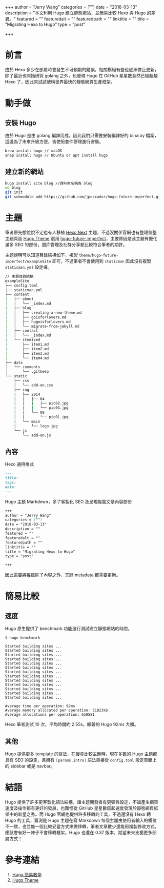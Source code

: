 +++
author = "Jerry Wang"
categories = [""]
date = "2018-03-13"
description = "本文利用 Hugo 建立靜態網站，並簡易比較 Hexo 與 Hugo 的差異。"
featured = ""
featuredalt = ""
featuredpath = ""
linktitle = ""
title = "Migrating Hexo to Hugo"
type = "post"

+++

# 前言

由於 Hexo 多少在部屬時會發生不可預期的錯誤，相關模組有些也逐漸停止更新，除了最近也開始研究 golang 之外，也發現 Hugo 在 GitHub 星星數竟然已經超越 Hexo 了，因此來試試號稱世界最快的靜態網頁生產框架。

# 動手做


## 安裝 Hugo

由於 Hugo 是由 golang 編譯而成，因此我們只需要安裝編譯好的 binaray 檔案，這邊為了未來升級方便，皆使用套件管理進行安裝。

```bash
brew install hugo // macOS
snap install hugo // Ubuntu or apt install hugo
```

## 建立新的網站

```bash
hugo install site blog //資料夾名稱為 blog
cd blog
git init
git submodule add https://github.com/jpescador/hugo-future-imperfect.git themes/hugo-future-imperfect // 可以選擇自己喜歡的主題
```

# 主題

筆者原先想說說不定也有人移植 [Hexo Next](https://github.com/iissnan/hexo-theme-next) 主題，不過沒關係官網也有整理彙整主題頁面 [Hugo Theme](https://themes.gohugo.io/)
選用 [hugo-future-imperfect](https://github.com/jpescador/hugo-future-imperfect)，主要原因是此主題有優化滿多 SEO 的部份，圖片管理及社群分享都比較符合筆者的期許。


主題說明可以知道目錄結構如下，複製 `theme/hugo-future-imperfect/exampleSite` 即可，不過筆者不會使用到 `staticman` 因此沒有複製 `staticman.yml` 設定檔。

```bash
// 主題目錄結構
exampleSite
├── config.toml
├── staticman.yml
├── content
|   ├── about
|   |   └── _index.md
|   ├── blog
|   │   ├── creating-a-new-theme.md
|   │   ├── goisforlovers.md
|   │   ├── hugoisforlovers.md
|   │   └── migrate-from-jekyll.md
|   ├── contact
|   │   └── _index.md
|   └── itemized
|       ├── item1.md
|       ├── item2.md
|       ├── item3.md
|       └── item4.md
├── data
│   └── comments
│       └── .gitkeep
└── static
    ├── css
    │   └── add-on.css
    ├── img
    |   ├── 2014
    |   |   ├── 04
    |   |   |   ├── pic02.jpg
    |   |   |   └── pic03.jpg
    |   |   └── 09
    |   |       └── pic01.jpg
    |   └── main
    |       └── logo.jpg
    └── js
        └── add-on.js
```

## 內容

Hexo 通用格式

```markdown
---
title:
tags:
date:
---
```

Hugo 主題 Markdown，多了客製化 SEO 及呈現每篇文章內容部份

```markdown
+++
author = "Jerry Wang"
categories = [""]
date = "2018-03-13"
description = ""
featured = ""
featuredalt = ""
featuredpath = ""
linktitle = ""
title = "Migrating Hexo to Hugo"
type = "post"

+++
```

因此需要將每篇除了內容之外，其餘 metadata 都需要更新。

# 簡易比較

## 速度

Hugo 原生提供了 benchmark 功能進行測試建立靜態網站的時間。

```
$ hugo benchmark

Started building sites ...
Started building sites ...
Started building sites ...
Started building sites ...
Started building sites ...
Started building sites ...
Started building sites ...
Started building sites ...
Started building sites ...
Started building sites ...
Started building sites ...
Started building sites ...
Started building sites ...

Average time per operation: 92ms
Average memory allocated per operation: 31823kB
Average allocations per operation: 650581
```

Hexo 筆者測試 10 次，平均時間約 2.55s，顯著的 Hugo 92ms 大勝。

## 其他

Hugo 提供更多 template 的寫法，在搜尋比較主題時，現在多數的 Hugo 主題都具有 SEO 的設定，且擁有 `[params.intro]` 語法直接從 `config.toml` 設定頁面上的 sidebar 或是 navbar。

# 結語

Hugo 提供了許多更客製化語法結構，讓主題開發者有更彈性設定，不論產生網頁速度及操作都有更好的發展，也難怪從 GitHub 星星數竄起速度發現於靜態網頁框架中的新星之秀。而 Hugo 官網也提供許多移轉的工具，不過還沒有 Hexo 轉 Hugo 的工具，猜測是 Hugo 主題在寫 Markdown 每個主題由使用者輸入的欄位不一致，也並無一個比較妥當方式來做移轉，筆者文章數少還能用複製修改方式，應該會有好一陣子不會移轉框架，Hugo 也還在 0.37 版本，期望未來支援更多部屬方式！


# 參考連結

1. [Hugo 簡易教學](https://gohugo.io/getting-started/quick-start/)
1. [Hugo Theme](https://themes.gohugo.io/)